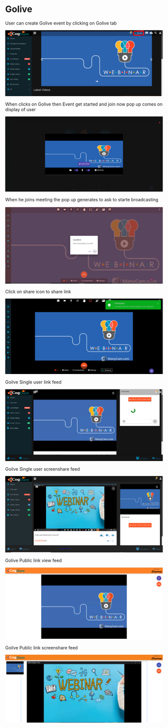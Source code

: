 # Golive

User can create Golive event by clicking on Golive tab 

![](.gitbook/assets/image%20%2823%29.png)

When clicks on Golive then Event get started and join now pop up comes on display of user

![](.gitbook/assets/image%20%28111%29.png)

When he joins meeting the pop up generates to ask to starte broadcasting 

![](.gitbook/assets/image%20%2822%29.png)

Click on share icon to share  link

![](.gitbook/assets/image%20%289%29.png)

Goilve Single user link feed

![](.gitbook/assets/image%20%2877%29.png)

Goilve Single user screenshare feed

![](.gitbook/assets/microsoftteams-image-3.png)

Golive Public link view feed

![](.gitbook/assets/image%20%2882%29.png)

Goilve Public link screenshare feed

![](.gitbook/assets/microsoftteams-image-4.png)











